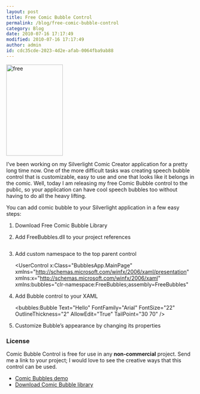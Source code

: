 ```yaml
---
layout: post
title: Free Comic Bubble Control
permalink: /blog/free-comic-bubble-control
category: Blog
date: 2010-07-16 17:17:49
modified: 2010-07-16 17:17:49
author: admin
id: cdc35cde-2023-4d2e-afab-0064fba9ab88
---
```


<img alt="free" class="icon" src="/i/free-comic-bubble-control/free.jpg" width="151" height="244" />

I’ve been working on my Silverlight Comic Creator application for a pretty long time now. One of the more
difficult tasks was creating speech bubble control that is customizable, easy to use and one that looks like
it belongs in the comic. Well, today I am releasing my free Comic Bubble control to the public, so your
application can have cool speech bubbles too without having to do all the heavy lifting.

You can add comic bubble to your Silverlight application in a few easy steps:

1. Download Free Comic Bubble Library

2. Add FreeBubbles.dll to your project references

<img alt="" src="/i/free-comic-bubble-control/ref.jpg" />

3. Add custom namespace to the top parent control

    <UserControl x:Class="BubblesApp.MainPage"
        xmlns="http://schemas.microsoft.com/winfx/2006/xaml/presentation"
        xmlns:x="http://schemas.microsoft.com/winfx/2006/xaml"
        xmlns:bubbles="clr-namespace:FreeBubbles;assembly=FreeBubbles"

4. Add Bubble control to your XAML

   <bubbles:Bubble Text="Hello"
          FontFamily="Arial"
          FontSize="22"
          OutlineThickness="2"
          AllowEdit="True"
          TailPoint="30 70" />

5. Customize Bubble’s appearance by changing its properties

### License

Comic Bubble Control is free for use in any **non-commercial** project. Send me a link to your project;
I would love to see the creative ways that this control can be used.

 * [Comic Bubbles demo](http://dl.dropbox.com/u/3528765/samples/BubblesApp.html)
 * [Download Comic Bubble library](http://dl.dropbox.com/u/3528765/FreeBubbles.zip)